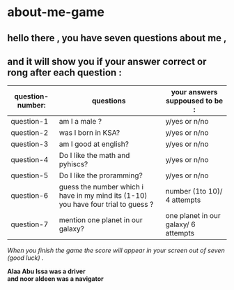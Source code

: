 # about-me-game

## hello there , you have seven questions about me ,
## and it will show you if your answer correct or rong after each question : 




| question-number: |                questions                                                          |  your answers suppoused to be :      |
|------------------|-----------------------------------------------------------------------------------|--------------------------------------|
| question-1       | am I a male ?                                                                     |        y/yes or n/no                 |
| question-2       | was I born in KSA?                                                                |        y/yes or n/no                 |
| question-3       | am I good at english?                                                             |        y/yes or n/no                 |
| question-4       | Do I like the math and pyhiscs?                                                   |        y/yes or n/no                 |
| question-5       | Do I like the proramming?                                                         |        y/yes or n/no                 |
| question-6       | guess the number which i have in my mind its (1-10) you have four trial to guess ?| number (1to 10)/ 4 attempts          |
| question-7       | mention one planet in our galaxy?                                                 | one planet in our galaxy/ 6 attempts |


*When you finish the game the score will appear in your screen out of seven (good luck) .*


**Alaa Abu Issa was a driver** <br>
**and noor aldeen was a navigator**